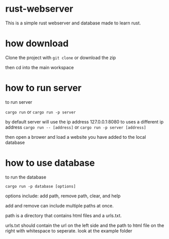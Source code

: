 # rust-webserver

This is a simple rust webserver and database made to learn rust. 

# how download

Clone the project with
`git clone`
or download the zip

then cd into the main workspace

# how to run server

to run server

`cargo run` or `cargo run -p server`

by default server will use the ip address 127.0.0.1:8080
to uses a different ip address
`cargo run -- [address]` or `cargo run -p server [address]`

then open a brower and load a website you have added to the local database

# how to use database

to run the database

`cargo run -p database [options]`

options include:
add path, remove path, clear, and help

add and remove can include multiple paths at once.

path is a directory that contains html files and a urls.txt.

urls.txt should contain the url on the left side and the path to html file on the right with whitespace to seperate.
look at the example folder

